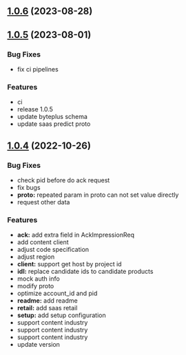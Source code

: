 ## [1.0.6](https://github.com/byteplus-sdk/byteplus-sdk-python-rec/compare/v1.0.5...v1.0.6) (2023-08-28)



## [1.0.5](https://github.com/byteplus-sdk/byteplus-sdk-python-rec/compare/v1.0.4...v1.0.5) (2023-08-01)


### Bug Fixes

* fix ci pipelines 


### Features

* ci 
* release 1.0.5 
* update byteplus schema 
* update saas predict proto 



## [1.0.4](https://github.com/byteplus-sdk/byteplus-sdk-python-rec/compare/v1.0.3...v1.0.4) (2022-10-26)


### Bug Fixes

* check pid before do ack request 
* fix bugs 
* **proto:** repeated param in proto can not set value directly 
* request other data 


### Features

* **ack:** add extra field in AckImpressionReq 
* add content client 
* adjust code specification 
* adjust region 
* **client:** support get host by project id 
* **idl:** replace candidate ids to candidate products 
* mock auth info 
* modify proto 
* optimize account_id and pid 
* **readme:** add readme 
* **retail:** add saas retail 
* **setup:** add setup configuration 
* support content industry 
* support content industry 
* support content industry 
* update version 



